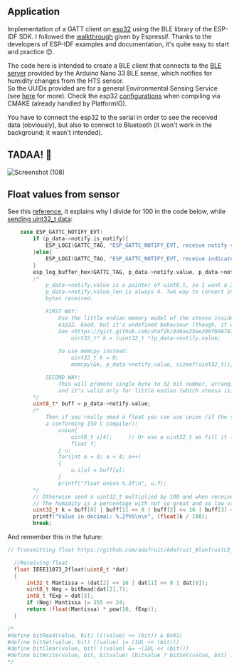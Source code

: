 ## Application

Implementation of a GATT client on [esp32](https://www.espressif.com/en/products/socs/esp32#:~:text=ESP32%20is%20highly%2Dintegrated%20with,Hybrid%20Wi%2DFi%20%26%20Bluetooth%20Chip) using the BLE library of the ESP-IDF SDK.
I followed the [walkthrough](https://github.com/espressif/esp-idf/blob/master/examples/bluetooth/bluedroid/ble/gatt_client/tutorial/Gatt_Client_Example_Walkthrough.md) given by Espressif. Thanks to the developers of ESP-IDF examples and documentation, it's quite easy to start and practice 😍.

The code here is intended to create a BLE client that connects to the [BLE server](https://github.com/TIT8/BLE-sensor_PDM-microphone) provided by the Arduino Nano 33 BLE sense, which notifies for humidity changes from the HTS sensor.  
So the UUIDs provided are for a general Environmental Sensing Service (see [here](https://www.bluetooth.com/wp-content/uploads/Files/Specification/HTML/Assigned_Numbers/out/en/Assigned_Numbers.pdf?v=1713791642302) for more). Check the esp32 [configurations](https://github.com/espressif/esp-idf/blob/master/examples/bluetooth/bluedroid/ble/gatt_client/sdkconfig.defaults) when compiling via CMAKE (already handled by PlatformIO).

You have to connect the esp32 to the serial in order to see the received data (obviously), but also to connect to Bluetooth (it won't work in the background; it wasn't intended).

## TADAA! :rocket:

![Screenshot (108)](https://github.com/TIT8/BLE_esp32/assets/68781644/b80ea7e6-e04d-4160-b54d-cd3a7a8dd3b4)

## Float values from sensor

See this [reference](https://forum.arduino.cc/t/passing-a-floating-point-number-via-ble/1155922), it explains why I divide for 100 in the code below, while [sending uint32_t data](https://github.com/TIT8/BLE-sensor_PDM-microphone/blob/cad7776612e74c846272bd7182108c19a3b8fe7a/src/main.cpp#L37):

```C
    case ESP_GATTC_NOTIFY_EVT:
        if (p_data->notify.is_notify){
            ESP_LOGI(GATTC_TAG, "ESP_GATTC_NOTIFY_EVT, receive notify value:");
        }else{
            ESP_LOGI(GATTC_TAG, "ESP_GATTC_NOTIFY_EVT, receive indicate value:");
        }
        esp_log_buffer_hex(GATTC_TAG, p_data->notify.value, p_data->notify.value_len);
        /*
            p_data->notify.value is a pointer of uint8_t, so I want a 32 bit integer
            p_data->notify.value_len is always 4. Two way to convert in decimal the 
            bytes received.

            FIRST WAY:   
                Use the little endian memory model of the xtensa inside the
                esp32. Good, but it's undefined behaviour (though, it works on xtensa LX6)
                See <https://gist.github.com/shafik/848ae25ee209f698763cffee272a58f8>
                    uint32_t* k = (uint32_t *)p_data->notify.value; 
                
                So use memcpy instead:
                    uint32_t k = 0;
                    memcpy(&k, p_data->notify.value, sizeof(uint32_t));

            SECOND WAY:
                This will promote single byte to 32 bit number, arranging its 4 bytes in order
                and it's valid only for little endian (which xtensa is).
        */
        uint8_t* buff = p_data->notify.value;
        /*
            Then if you really need a float you can use union (if the software is compliled with
            a conforming ISO C compiler):
                union{
            		uint8_t i[4];     // Or use a uint32_t as fill it like "k" below
            		float f;
            	} u;
            	for(int o = 0; o < 4; o++)
            	{
            		u.i[o] = buff[o];
            	}
                printf("float union %.3f\n", u.f);
        */
        // Otherwise send a uint32_t multiplied by 100 and when received divide by 100 keeping the float value.
        // The humidity is a percentage with not so great and so low value, otherwise you won't be capable of read this.
        uint32_t k = buff[0] | buff[1] << 8 | buff[2] << 16 | buff[3] << 24;
        printf("Value in decimal: %.2f%%\n\n", (float)k / 100);
        break;
```

And remember this in the future:

```c
// Transmitting float https://github.com/adafruit/Adafruit_BluefruitLE_nRF51/blob/master/examples/healththermometer/IEEE11073float.cpp

  //Receiving float
  float IEEE11073_2float(uint8_t *dat)
  {
      int32_t Mantissa = (dat[2] << 16 | dat[1] << 8 | dat[0]);
      uint8_t Neg = bitRead(dat[2],7);
      int8_t fExp = dat[3];
      if (Neg) Mantissa |= 255 << 24;
      return (float(Mantissa) * pow(10, fExp));
  }

/*
#define bitRead(value, bit) (((value) >> (bit)) & 0x01)
#define bitSet(value, bit) ((value) |= (1UL << (bit)))
#define bitClear(value, bit) ((value) &= ~(1UL << (bit)))
#define bitWrite(value, bit, bitvalue) (bitvalue ? bitSet(value, bit) : bitClear(value, bit))
*/

```
